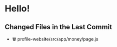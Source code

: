 # Hello!

<!-- CHANGED_FILES_START -->
## Changed Files in the Last Commit
- 🗑️ profile-website/src/app/money/page.js
<!-- CHANGED_FILES_END -->
